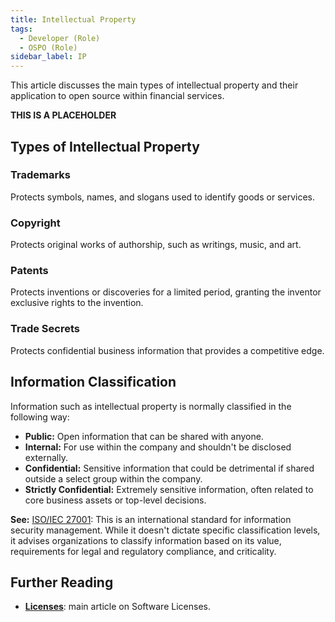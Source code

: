 ```yaml
---
title: Intellectual Property
tags: 
  - Developer (Role)
  - OSPO (Role)
sidebar_label: IP
---
```


This article discusses the main types of intellectual property and their application to open source within financial services.

**THIS IS A PLACEHOLDER**

## Types of Intellectual Property

### Trademarks

Protects symbols, names, and slogans used to identify goods or services.

### Copyright

Protects original works of authorship, such as writings, music, and art.

### Patents

Protects inventions or discoveries for a limited period, granting the inventor exclusive rights to the invention.

### Trade Secrets

Protects confidential business information that provides a competitive edge.

## Information Classification

Information such as intellectual property is normally classified in the following way:

- **Public:** Open information that can be shared with anyone.
- **Internal:** For use within the company and shouldn't be disclosed externally.
- **Confidential:** Sensitive information that could be detrimental if shared outside a select group within the company.
- **Strictly Confidential:** Extremely sensitive information, often related to core business assets or top-level decisions.

**See:** [ISO/IEC 27001](https://www.iso.org/cms/%20render/live/en/sites/isoorg/contents/data/standard/08/28/82875.html): This is an international standard for information security management. While it doesn't dictate specific classification levels, it advises organizations to classify information based on its value, requirements for legal and regulatory compliance, and criticality. 

## Further Reading

- **[Licenses](Licenses)**: main article on Software Licenses.
